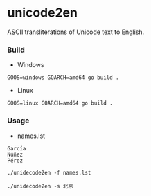 # unicode2en
ASCII transliterations of Unicode text to English.


### Build 

- Windows
```
GOOS=windows GOARCH=amd64 go build .
```

- Linux
```
GOOS=linux GOARCH=amd64 go build .
```


### Usage

- names.lst
```
García
Núñez
Pérez
```

```
./unidecode2en -f names.lst
```

```
./unidecode2en -s 北京
```
